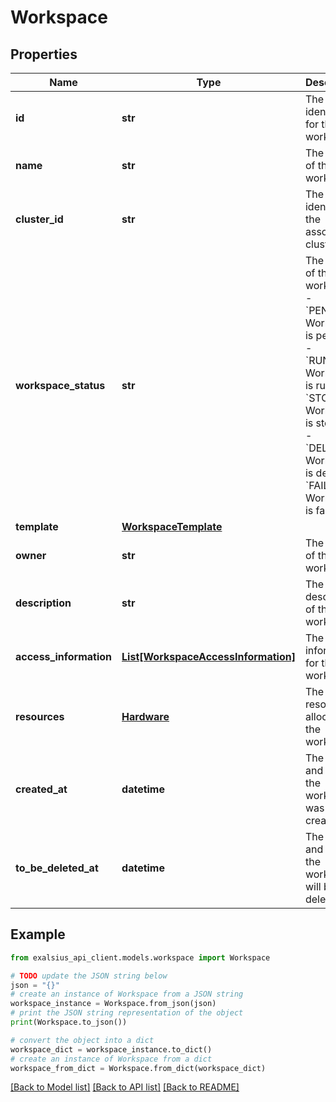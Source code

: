 # Workspace


## Properties

Name | Type | Description | Notes
------------ | ------------- | ------------- | -------------
**id** | **str** | The unique identifier for the workspace | [optional] 
**name** | **str** | The name of the workspace | 
**cluster_id** | **str** | The unique identifier of the associated cluster | 
**workspace_status** | **str** | The status of the workspace. - &#x60;PENDING&#x60;: Workspace is pending - &#x60;RUNNING&#x60;: Workspace is running - &#x60;STOPPED&#x60;: Workspace is stopped - &#x60;DELETED&#x60;: Workspace is deleted - &#x60;FAILED&#x60;: Workspace is failed  | [optional] 
**template** | [**WorkspaceTemplate**](WorkspaceTemplate.md) |  | 
**owner** | **str** | The owner of the workspace | [optional] 
**description** | **str** | The description of the workspace | [optional] 
**access_information** | [**List[WorkspaceAccessInformation]**](WorkspaceAccessInformation.md) | The access information for the workspace | [optional] 
**resources** | [**Hardware**](Hardware.md) | The resources allocated to the workspace | 
**created_at** | **datetime** | The date and time the workspace was created | [optional] 
**to_be_deleted_at** | **datetime** | The date and time the workspace will be deleted | [optional] 

## Example

```python
from exalsius_api_client.models.workspace import Workspace

# TODO update the JSON string below
json = "{}"
# create an instance of Workspace from a JSON string
workspace_instance = Workspace.from_json(json)
# print the JSON string representation of the object
print(Workspace.to_json())

# convert the object into a dict
workspace_dict = workspace_instance.to_dict()
# create an instance of Workspace from a dict
workspace_from_dict = Workspace.from_dict(workspace_dict)
```
[[Back to Model list]](../README.md#documentation-for-models) [[Back to API list]](../README.md#documentation-for-api-endpoints) [[Back to README]](../README.md)


